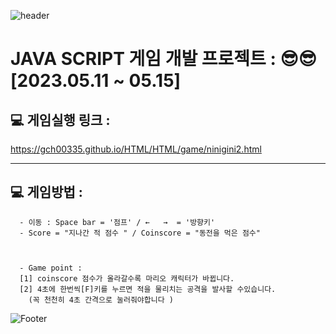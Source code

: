  ![header](https://capsule-render.vercel.app/api?type=waving&color=auto&height=200&section&text=NiniJini-GitHub&animation=fadeIn)
 
 
 <h1> JAVA SCRIPT 게임 개발 프로젝트 : <nini jini MARIO>  😎😎 <br> [2023.05.11 ~ 05.15]</br></h1>



## 💻 게임실행 링크 : 
https://gch00335.github.io/HTML/HTML/game/ninigini2.html

<hr>

## 💻 게임방법 :

      - 이동 : Space bar = '점프' / ←   →  = '방향키'
      - Score = "지나간 적 점수 " / Coinscore = "동전을 먹은 점수"
  


      - Game point :
      [1] coinscore 점수가 올라갈수록 마리오 캐릭터가 바뀝니다.
      [2] 4초에 한번씩[F]키를 누르면 적을 물리치는 공격을 발사할 수있습니다.
        (꼭 천천히 4초 간격으로 눌러줘야합니다 ) 
    


 ![Footer](https://capsule-render.vercel.app/api?type=waving&color=auto&height=200&section=footer)

